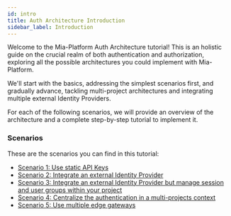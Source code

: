 ```yaml
---
id: intro
title: Auth Architecture Introduction
sidebar_label: Introduction
---
```


Welcome to the Mia-Platform Auth Architecture tutorial! This is an holistic guide on the crucial realm of both authentication and authorization, exploring all the possible architectures you could implement with Mia-Platform.

We'll start with the basics, addressing the simplest scenarios first, and gradually advance, tackling multi-project architectures and integrating multiple external Identity Providers. 

For each of the following scenarios, we will provide an overview of the architecture and a complete step-by-step tutorial to implement it.

### Scenarios

These are the scenarios you can find in this tutorial:
- [Scenario 1: Use static API Keys](/getting-started/tutorials/architecture/auth/static-api-key.md)
- [Scenario 2: Integrate an external Identity Provider](/getting-started/tutorials/architecture/auth/external-idp.md)
- [Scenario 3: Integrate an external Identity Provider but manage session and user groups within your project](/getting-started/tutorials/architecture/auth/external-idp-internal-session.md)
- [Scenario 4: Centralize the authentication in a multi-projects context](/getting-started/tutorials/architecture/auth/multiple-projects.mdx)
- [Scenario 5: Use multiple edge gateways](/getting-started/tutorials/architecture/auth/multiple-edge-gateways.md)
